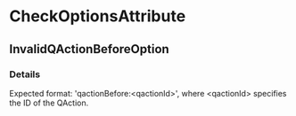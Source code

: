 ﻿---  
uid: Validator_7_3_14  
---

# CheckOptionsAttribute

## InvalidQActionBeforeOption

### Details

Expected format: 'qactionBefore:\<qactionId\>', where \<qactionId\> specifies the ID of the QAction.
